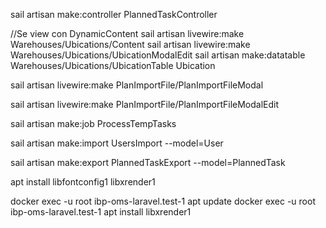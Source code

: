 sail artisan make:controller PlannedTaskController

//Se view con DynamicContent
sail artisan livewire:make Warehouses/Ubications/Content
sail artisan livewire:make Warehouses/Ubications/UbicationModalEdit
sail artisan make:datatable Warehouses/Ubications/UbicationTable Ubication


sail artisan livewire:make PlanImportFile/PlanImportFileModal

sail artisan livewire:make PlanImportFile/PlanImportFileModalEdit

<!-- JOBS -->
sail artisan make:job ProcessTempTasks

<!-- EXCEL -->
sail artisan make:import UsersImport --model=User

sail artisan make:export PlannedTaskExport --model=PlannedTask

apt install libfontconfig1 libxrender1

docker exec -u root ibp-oms-laravel.test-1 apt update
docker exec -u root ibp-oms-laravel.test-1 apt install libxrender1